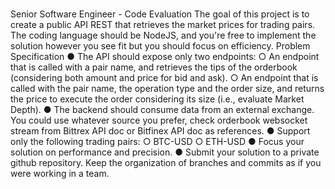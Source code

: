 # 
Senior Software Engineer - Code Evaluation
The goal of this project is to create a public API REST that retrieves the market prices for
trading pairs. The coding language should be NodeJS, and you're free to implement the
solution however you see fit but you should focus on efficiency.
Problem Specification
● The API should expose only two endpoints:
○ An endpoint that is called with a pair name, and retrieves the tips of the
orderbook (considering both amount and price for bid and ask).
○ An endpoint that is called with the pair name, the operation type and the order
size, and returns the price to execute the order considering its size (i.e.,
evaluate Market Depth).
● The backend should consume data from an external exchange. You could use
whatever source you prefer, check orderbook websocket stream from Bittrex API doc
or Bitfinex API doc as references.
● Support only the following trading pairs:
○ BTC-USD
○ ETH-USD
● Focus your solution on performance and precision.
● Submit your solution to a private github repository. Keep the organization of branches
and commits as if you were working in a team.
